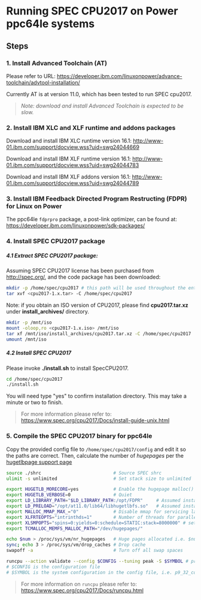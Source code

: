 # Running SPEC CPU2017 on Power ppc64le systems
## Steps

### 1. Install Advanced Toolchain (AT)
Please refer to URL:
https://developer.ibm.com/linuxonpower/advance-toolchain/advtool-installation/

Currently AT is at version 11.0, which has been tested to run SPEC cpu2017. 

>*Note: download and install Advanced Toolchain is expected to be slow.*
### 2. Install IBM XLC and XLF runtime and addons packages
Download and install IBM XLC runtime version 16.1:
http://www-01.ibm.com/support/docview.wss?uid=swg24044669

Download and install IBM XLF runtime version 16.1:
http://www-01.ibm.com/support/docview.wss?uid=swg24044783

Download and install IBM XLF addons version 16.1:
http://www-01.ibm.com/support/docview.wss?uid=swg24044789
### 3. Install IBM Feedback Directed Program Restructing (FDPR) for Linux on Power
The ppc64le `fdprpro` package, a post-link optimizer, can be found at: https://developer.ibm.com/linuxonpower/sdk-packages/

### 4. Install SPEC CPU2017 package
##### 4.1 Extract SPEC CPU2017 package: 
Assuming SPEC CPU2017 license has been purchased from http://spec.org/, and the code package has been downloaded:  
```bash
mkdir -p /home/spec/cpu2017 # this path will be used throughout the entire recipe 
tar xvf <cpu2017-1.x.tar> -C /home/spec/cpu2017
```

Note: if you obtain an ISO version of CPU2017, please find **cpu2017.tar.xz** under **install_archives/** directory.    
```bash
mkdir -p /mnt/iso
mount -oloop,ro <cpu2017-1.x.iso> /mnt/iso
tar xf /mnt/iso/install_archives/cpu2017.tar.xz -C /home/spec/cpu2017
umount /mnt/iso
```    
##### 4.2 Install SPEC CPU2017 
Please invoke **./install.sh** to install SpecCPU2017.
```bash
cd /home/spec/cpu2017 
./install.sh 
```

You will need type "yes" to confirm installation directory. This may take a minute or two to finish.
>For more information please refer to: https://www.spec.org/cpu2017/Docs/install-guide-unix.html
### 5. Compile the SPEC CPU2017 binary for ppc64le
Copy the provided config file to `/home/spec/cpu2017/config` and edit it so the paths are correct. Then, calculate the number of _hugepages_ per 
the [hugetlbpage support page](https://www.kernel.org/doc/Documentation/vm/hugetlbpage.txt)
```bash
source ./shrc                           # Source SPEC shrc
ulimit -s unlimited                     # Set stack size to unlimited

export HUGETLB_MORECORE=yes             # Enable the hugepage malloc() feature
export HUGETLB_VERBOSE=0                # Quiet
export LD_LIBRARY_PATH="$LD_LIBRARY_PATH:/opt/FDPR"     # Assumed installation path for FPDR
export LD_PRELOAD="/opt/at11.0/lib64/libhugetlbfs.so"   # Assumed installation path for AT11.0
export MALLOC_MMAP_MAX_="0"             # Disable mmap for servicing large allocation requests
export XLFRTEOPTS="intrinthds=1"        # Number of threads for parallel execution of MATMUL and RANDOM_NUMBER XLF procedures
export XLSMPOPTS="spins=0:yields=0:schedule=STATIC:stack=8000000" # set XLC scheduling/parallelization/tuning runtime options
export TCMALLOC_MEMFS_MALLOC_PATH="/dev/hugepages/"

echo $num > /proc/sys/vm/nr_hugepages   # Huge pages allocated i.e. $num=11520
sync; echo 3 > /proc/sys/vm/drop_caches # Drop cache 
swapoff -a                              # Turn off all swap spaces

runcpu --action validate --config $CONFIG --tuning peak -S $SYMBOL # previous --rate option is not longer neeeded
# $CONFIG is the configuration file 
# $SYMBOL is the system configuration in the config file, i.e. p9_32_core
```
>For more information on `runcpu` please refer to: https://www.spec.org/cpu2017/Docs/runcpu.html 

